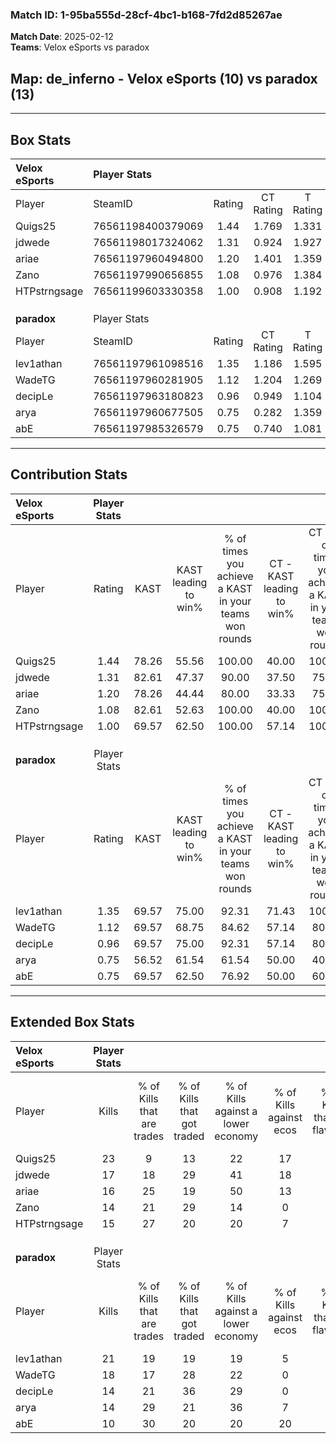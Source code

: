 ### Match ID: 1-95ba555d-28cf-4bc1-b168-7fd2d85267ae  
**Match Date**: 2025-02-12  
**Teams**: Velox eSports vs paradox  

## **Map**: de_inferno - Velox eSports (10) vs paradox (13)  
---  

## Box Stats  

| **Velox eSports** | Player Stats      |        |           |          |       |       |       |         |        |      |     |
| :- | :- | :-: | :-: | :-: | :-: | :-: | :-: | :-: | :-: | :-: | :-: |
| Player            | SteamID           | Rating | CT Rating | T Rating | KAST  |  ADR  | Kills | Assists | Deaths | K/D  | HS% |
| Quigs25           | 76561198400379069 |  1.44  |   1.769   |  1.331   | 78.26 | 87.5  |  23   |    3    |   15   | 1.53 | 39  |
| jdwede            | 76561198017324062 |  1.31  |   0.924   |  1.927   | 82.61 | 103.3 |  17   |   11    |   16   | 1.06 | 41  |
| ariae             | 76561197960494800 |  1.20  |   1.401   |  1.359   | 78.26 | 102.7 |  16   |   12    |   18   | 0.89 | 81  |
| Zano              | 76561197990656855 |  1.08  |   0.976   |  1.384   | 82.61 | 67.8  |  14   |    4    |   15   | 0.93 | 50  |
| HTPstrngsage      | 76561199603330358 |  1.00  |   0.908   |  1.192   | 69.57 | 61.9  |  15   |    3    |   15   | 1.00 | 73  |
|                   |                   |        |           |          |       |       |       |         |        |      |     |
|                   |                   |        |           |          |       |       |       |         |        |      |     |
|                   |                   |        |           |          |       |       |       |         |        |      |     |
| **paradox**       | Player Stats      |        |           |          |       |       |       |         |        |      |     |
| Player            | SteamID           | Rating | CT Rating | T Rating | KAST  |  ADR  | Kills | Assists | Deaths | K/D  | HS% |
| lev1athan         | 76561197961098516 |  1.35  |   1.186   |  1.595   | 69.57 | 100.4 |  21   |    4    |   15   | 1.40 | 52  |
| WadeTG            | 76561197960281905 |  1.12  |   1.204   |  1.269   | 69.57 | 83.5  |  18   |    6    |   18   | 1.00 | 44  |
| decipLe           | 76561197963180823 |  0.96  |   0.949   |  1.104   | 69.57 | 66.8  |  14   |    5    |   16   | 0.88 | 64  |
| arya              | 76561197960677505 |  0.75  |   0.282   |  1.359   | 56.52 | 68.9  |  14   |    4    |   21   | 0.67 | 57  |
| abE               | 76561197985326579 |  0.75  |   0.740   |  1.081   | 69.57 | 53.9  |  10   |    5    |   17   | 0.59 | 50  |
---  

## Contribution Stats  

| **Velox eSports** | Player Stats |       |                      |                                                        |                           |                                                             |                          |                                                            |
| :- | :-: | :-: | :-: | :-: | :-: | :-: | :-: | :-: |
| Player            |    Rating    | KAST  | KAST leading to win% | % of times you achieve a KAST in your teams won rounds | CT - KAST leading to win% | CT - % of times you achieve a KAST in your teams won rounds | T - KAST leading to win% | T - % of times you achieve a KAST in your teams won rounds |
| Quigs25           |     1.44     | 78.26 |        55.56         |                         100.00                         |           40.00           |                           100.00                            |          75.00           |                           100.00                           |
| jdwede            |     1.31     | 82.61 |        47.37         |                         90.00                          |           37.50           |                            75.00                            |          54.55           |                           100.00                           |
| ariae             |     1.20     | 78.26 |        44.44         |                         80.00                          |           33.33           |                            75.00                            |          55.56           |                           83.33                            |
| Zano              |     1.08     | 82.61 |        52.63         |                         100.00                         |           40.00           |                           100.00                            |          66.67           |                           100.00                           |
| HTPstrngsage      |     1.00     | 69.57 |        62.50         |                         100.00                         |           57.14           |                           100.00                            |          66.67           |                           100.00                           |
|                   |              |       |                      |                                                        |                           |                                                             |                          |                                                            |
|                   |              |       |                      |                                                        |                           |                                                             |                          |                                                            |
|                   |              |       |                      |                                                        |                           |                                                             |                          |                                                            |
| **paradox**       | Player Stats |       |                      |                                                        |                           |                                                             |                          |                                                            |
| Player            |    Rating    | KAST  | KAST leading to win% | % of times you achieve a KAST in your teams won rounds | CT - KAST leading to win% | CT - % of times you achieve a KAST in your teams won rounds | T - KAST leading to win% | T - % of times you achieve a KAST in your teams won rounds |
| lev1athan         |     1.35     | 69.57 |        75.00         |                         92.31                          |           71.43           |                           100.00                            |          77.78           |                           87.50                            |
| WadeTG            |     1.12     | 69.57 |        68.75         |                         84.62                          |           57.14           |                            80.00                            |          77.78           |                           87.50                            |
| decipLe           |     0.96     | 69.57 |        75.00         |                         92.31                          |           57.14           |                            80.00                            |          88.89           |                           100.00                           |
| arya              |     0.75     | 56.52 |        61.54         |                         61.54                          |           50.00           |                            40.00                            |          66.67           |                           75.00                            |
| abE               |     0.75     | 69.57 |        62.50         |                         76.92                          |           50.00           |                            60.00                            |          70.00           |                           87.50                            |
---  

## Extended Box Stats  

| **Velox eSports** | Player Stats |                            |                            |                                    |                         |                              |                                 |        |                             |                                     |                          |                               |                            |
| :- | :-: | :-: | :-: | :-: | :-: | :-: | :-: | :-: | :-: | :-: | :-: | :-: | :-: |
| Player            |    Kills     | % of Kills that are trades | % of Kills that got traded | % of Kills against a lower economy | % of Kills against ecos | % of Kills that are flawless | % of Kills that are close duels | Deaths | % of Deaths that get traded | % of Deaths against a lower economy | % of Deaths against ecos | % of Deaths that are flawless | % of Deaths that are close |
| Quigs25           |      23      |             9              |             13             |                 22                 |           17            |              78              |                9                |   15   |             33              |                 20                  |            0             |              67               |             0              |
| jdwede            |      17      |             18             |             29             |                 41                 |           18            |              76              |                0                |   16   |             25              |                 19                  |            0             |              31               |             19             |
| ariae             |      16      |             25             |             19             |                 50                 |           13            |              69              |                6                |   18   |             22              |                 28                  |            11            |              56               |             11             |
| Zano              |      14      |             21             |             29             |                 14                 |            0            |              71              |               14                |   15   |             27              |                  7                  |            0             |              47               |             7              |
| HTPstrngsage      |      15      |             27             |             20             |                 20                 |            7            |              67              |                7                |   15   |             13              |                 13                  |            0             |              73               |             7              |
|                   |              |                            |                            |                                    |                         |                              |                                 |        |                             |                                     |                          |                               |                            |
|                   |              |                            |                            |                                    |                         |                              |                                 |        |                             |                                     |                          |                               |                            |
|                   |              |                            |                            |                                    |                         |                              |                                 |        |                             |                                     |                          |                               |                            |
| **paradox**       | Player Stats |                            |                            |                                    |                         |                              |                                 |        |                             |                                     |                          |                               |                            |
| Player            |    Kills     | % of Kills that are trades | % of Kills that got traded | % of Kills against a lower economy | % of Kills against ecos | % of Kills that are flawless | % of Kills that are close duels | Deaths | % of Deaths that get traded | % of Deaths against a lower economy | % of Deaths against ecos | % of Deaths that are flawless | % of Deaths that are close |
| lev1athan         |      21      |             19             |             19             |                 19                 |            5            |              52              |                5                |   15   |             13              |                 20                  |            7             |              47               |             13             |
| WadeTG            |      18      |             17             |             28             |                 22                 |            0            |              61              |                0                |   18   |             28              |                 22                  |            6             |              72               |             11             |
| decipLe           |      14      |             21             |             36             |                 29                 |            0            |              50              |               14                |   16   |             19              |                 19                  |            6             |              81               |             0              |
| arya              |      14      |             29             |             21             |                 36                 |            7            |              50              |               21                |   21   |             19              |                 24                  |            5             |              76               |             0              |
| abE               |      10      |             30             |             20             |                 20                 |           20            |              80              |                0                |   17   |             24              |                 18                  |            0             |              82               |             6              |

